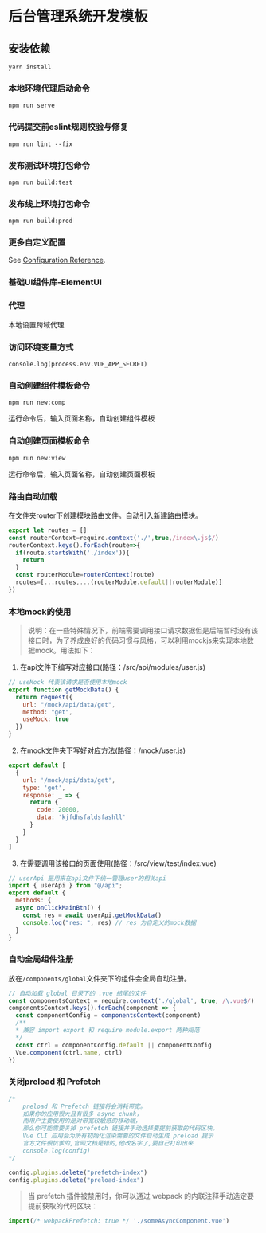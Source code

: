 # 后台管理系统开发模板

## 安装依赖
```
yarn install
```

### 本地环境代理启动命令
```
npm run serve

```
### 代码提交前eslint规则校验与修复
```
npm run lint --fix
```

### 发布测试环境打包命令
```
npm run build:test
```
### 发布线上环境打包命令
```
npm run build:prod
```

### 更多自定义配置
See [Configuration Reference](https://cli.vuejs.org/zh/config/).

### 基础UI组件库-ElementUI

### 代理
本地设置跨域代理
### 访问环境变量方式
 `console.log(process.env.VUE_APP_SECRET)`
### 自动创建组件模板命令
```
npm run new:comp
```

运行命令后，输入页面名称，自动创建组件模板

### 自动创建页面模板命令
```
npm run new:view
```

运行命令后，输入页面名称，自动创建页面模板

### 路由自动加载
在文件夹router下创建模块路由文件。自动引入新建路由模块。

```js
export let routes = []
const routerContext=require.context('./',true,/index\.js$/)
routerContext.keys().forEach(route=>{
  if(route.startsWith('./index')){
    return
  }
  const routerModule=routerContext(route)
  routes=[...routes,...(routerModule.default||routerModule)]
})
```
### 本地mock的使用
> 说明：在一些特殊情况下，前端需要调用接口请求数据但是后端暂时没有该接口时，为了养成良好的代码习惯与风格，可以利用mockjs来实现本地数据mock。用法如下：
1. 在api文件下编写对应接口(路径：/src/api/modules/user.js)
```js
// useMock 代表该请求是否使用本地mock
export function getMockData() {
  return request({
    url: "/mock/api/data/get",
    method: "get",
    useMock: true
  })
}
```

2. 在mock文件夹下写好对应方法(路径：/mock/user.js)
```js
export default [
  {
    url: '/mock/api/data/get',
    type: 'get',
    response: _ => {
      return {
        code: 20000,
        data: 'kjfdhsfaldsfashll'
      }
    }
  }
]
```

3. 在需要调用该接口的页面使用(路径：/src/view/test/index.vue)
```js
// userApi 是用来在api文件下统一管理user的相关api
import { userApi } from "@/api"; 
export default {
  methods: {
  async onClickMainBtn() {
    const res = await userApi.getMockData()
    console.log("res: ", res) // res 为自定义的mock数据
  }
}

```


### 自动全局组件注册
放在`/components/global`文件夹下的组件会全局自动注册。

```js
// 自动加载 global 目录下的 .vue 结尾的文件
const componentsContext = require.context('./global', true, /\.vue$/)
componentsContext.keys().forEach(component => {
  const componentConfig = componentsContext(component)
  /**
  * 兼容 import export 和 require module.export 两种规范
  */
  const ctrl = componentConfig.default || componentConfig
  Vue.component(ctrl.name, ctrl)
})
```
### 关闭preload 和 Prefetch


```js
/*
    preload 和 Prefetch 链接将会消耗带宽。
    如果你的应用很大且有很多 async chunk，
    而用户主要使用的是对带宽较敏感的移动端，
    那么你可能需要关掉 prefetch 链接并手动选择要提前获取的代码区块。
    Vue CLI 应用会为所有初始化渲染需要的文件自动生成 preload 提示
    官方文件很坑爹的,官网文档是错的,他改名字了,要自己打印出来
    console.log(config)
*/

config.plugins.delete("prefetch-index")
config.plugins.delete("preload-index")

```
>  当 prefetch 插件被禁用时，你可以通过 webpack 的内联注释手动选定要提前获取的代码区块：

```js
import(/* webpackPrefetch: true */ './someAsyncComponent.vue')
```
